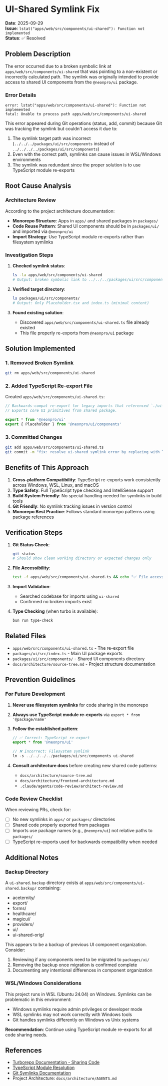 # UI-Shared Symlink Fix

**Date**: 2025-09-29  
**Issue**: `lstat("apps/web/src/components/ui-shared"): Function not implemented`  
**Status**: ✅ Resolved

## Problem Description

The error occurred due to a broken symbolic link at `apps/web/src/components/ui-shared` that was pointing to a non-existent or incorrectly calculated path. The symlink was originally intended to provide access to shared UI components from the `@neonpro/ui` package.

### Error Details

```
error: lstat("apps/web/src/components/ui-shared"): Function not implemented
fatal: Unable to process path apps/web/src/components/ui-shared
```

This error appeared during Git operations (status, add, commit) because Git was tracking the symlink but couldn't access it due to:
1. The symlink target path was incorrect (`../../../packages/ui/src/components` instead of `../../../../packages/ui/src/components`)
2. Even with the correct path, symlinks can cause issues in WSL/Windows environments
3. The symlink was redundant since the proper solution is to use TypeScript module re-exports

## Root Cause Analysis

### Architecture Review

According to the project architecture documentation:
- **Monorepo Structure**: Apps in `apps/` and shared packages in `packages/`
- **Code Reuse Pattern**: Shared UI components should be in `packages/ui/` and imported via `@neonpro/ui`
- **Import Strategy**: Use TypeScript module re-exports rather than filesystem symlinks

### Investigation Steps

1. **Checked symlink status**:
   ```bash
   ls -la apps/web/src/components/ui-shared
   # Output: broken symbolic link to ../../../packages/ui/src/components
   ```

2. **Verified target directory**:
   ```bash
   ls packages/ui/src/components/
   # Output: Only Placeholder.tsx and index.ts (minimal content)
   ```

3. **Found existing solution**:
   - Discovered `apps/web/src/components/ui-shared.ts` file already existed
   - This file properly re-exports from `@neonpro/ui` package

## Solution Implemented

### 1. Removed Broken Symlink

```bash
git rm apps/web/src/components/ui-shared
```

### 2. Added TypeScript Re-export File

Created `apps/web/src/components/ui-shared.ts`:

```typescript
// Backwards-compat re-export for legacy imports that referenced `./ui-shared` path
// Exports core UI primitives from shared package.

export * from '@neonpro/ui'
export { Placeholder } from '@neonpro/ui/components'
```

### 3. Committed Changes

```bash
git add apps/web/src/components/ui-shared.ts
git commit -m "fix: resolve ui-shared symlink error by replacing with TypeScript re-export"
```

## Benefits of This Approach

1. **Cross-platform Compatibility**: TypeScript re-exports work consistently across Windows, WSL, Linux, and macOS
2. **Type Safety**: Full TypeScript type checking and IntelliSense support
3. **Build System Friendly**: No special handling needed for symlinks in build tools
4. **Git Friendly**: No symlink tracking issues in version control
5. **Monorepo Best Practice**: Follows standard monorepo patterns using package references

## Verification Steps

1. **Git Status Check**:
   ```bash
   git status
   # Should show clean working directory or expected changes only
   ```

2. **File Accessibility**:
   ```bash
   test -f apps/web/src/components/ui-shared.ts && echo "✅ File accessible"
   ```

3. **Import Validation**:
   - Searched codebase for imports using `ui-shared`
   - Confirmed no broken imports exist

4. **Type Checking** (when turbo is available):
   ```bash
   bun run type-check
   ```

## Related Files

- `apps/web/src/components/ui-shared.ts` - The re-export file
- `packages/ui/src/index.ts` - Main UI package exports
- `packages/ui/src/components/` - Shared UI components directory
- `docs/architecture/source-tree.md` - Project structure documentation

## Prevention Guidelines

### For Future Development

1. **Never use filesystem symlinks** for code sharing in the monorepo
2. **Always use TypeScript module re-exports** via `export * from '@package/name'`
3. **Follow the established pattern**:
   ```typescript
   // ✅ Correct: TypeScript re-export
   export * from '@neonpro/ui'
   
   // ❌ Incorrect: Filesystem symlink
   ln -s ../../../../packages/ui/src/components ui-shared
   ```

4. **Consult architecture docs** before creating new shared code patterns:
   - `docs/architecture/source-tree.md`
   - `docs/architecture/frontend-architecture.md`
   - `.claude/agents/code-review/architect-review.md`

### Code Review Checklist

When reviewing PRs, check for:
- [ ] No new symlinks in `apps/` or `packages/` directories
- [ ] Shared code properly exported from packages
- [ ] Imports use package names (e.g., `@neonpro/ui`) not relative paths to `packages/`
- [ ] TypeScript re-exports used for backwards compatibility when needed

## Additional Notes

### Backup Directory

A `ui-shared.backup` directory exists at `apps/web/src/components/ui-shared.backup/` containing:
- aceternity/
- export/
- forms/
- healthcare/
- magicui/
- providers/
- ui/
- ui-shared-orig/

This appears to be a backup of previous UI component organization. Consider:
1. Reviewing if any components need to be migrated to `packages/ui/`
2. Removing the backup once migration is confirmed complete
3. Documenting any intentional differences in component organization

### WSL/Windows Considerations

This project runs in WSL (Ubuntu 24.04) on Windows. Symlinks can be problematic in this environment:
- Windows symlinks require admin privileges or developer mode
- WSL symlinks may not work correctly with Windows tools
- Git handles symlinks differently on Windows vs Unix systems

**Recommendation**: Continue using TypeScript module re-exports for all code sharing needs.

## References

- [Turborepo Documentation - Sharing Code](https://turbo.build/repo/docs/handbook/sharing-code)
- [TypeScript Module Resolution](https://www.typescriptlang.org/docs/handbook/module-resolution.html)
- [Git Symlinks Documentation](https://git-scm.com/docs/git-symbolic-ref)
- Project Architecture: `docs/architecture/AGENTS.md`

